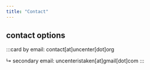 ```yaml
---
title: "Contact"
---
```


## contact options
:::card
by email: contact[at]uncenter[dot]org

↳ secondary email: uncenteristaken[at]gmail[dot]com
:::
